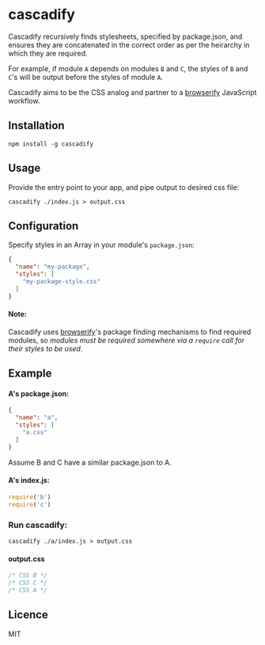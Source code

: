 # cascadify

Cascadify recursively finds stylesheets, specified by
package.json, and ensures they are concatenated in the correct order
as per the heirarchy in which they are required.

For example, if module `A` depends on modules `B` and `C`, the styles of `B` and `C`'s will be output
before the styles of module `A`.

Cascadify aims to be the CSS analog and partner to a [browserify](https://github.com/substack/node-browserify) JavaScript workflow.

## Installation

```
npm install -g cascadify
```

## Usage

Provide the entry point to your app, and pipe output to desired css
file:

```
cascadify ./index.js > output.css
```

## Configuration

Specify styles in an Array in your module's `package.json`:

```json
{
  "name": "my-package",
  "styles": [
    "my-package-style.css"
  ]
}
```

#### Note: 

Cascadify uses [browserify](https://github.com/substack/node-browserify)'s package finding mechanisms to find required modules, so *modules must be required somewhere via a `require` call for their styles to be used*.

## Example

#### A's package.json:
```json
{
  "name": "a",
  "styles": [
    "a.css"
  ]
}
```

Assume B and C have a similar package.json to A.

#### A's index.js:
```js
require('b')
require('c')
```

### Run cascadify:
```
cascadify ./a/index.js > output.css
```

#### output.css
```css
/* CSS B */
/* CSS C */
/* CSS A */
```



## Licence

MIT

